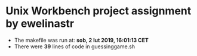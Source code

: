 # Unix Workbench project assignment by ewelinastr
- The makefile was run at: **sob, 2 lut 2019, 16:01:13 CET**
- There were **39** lines of code in guessinggame.sh
